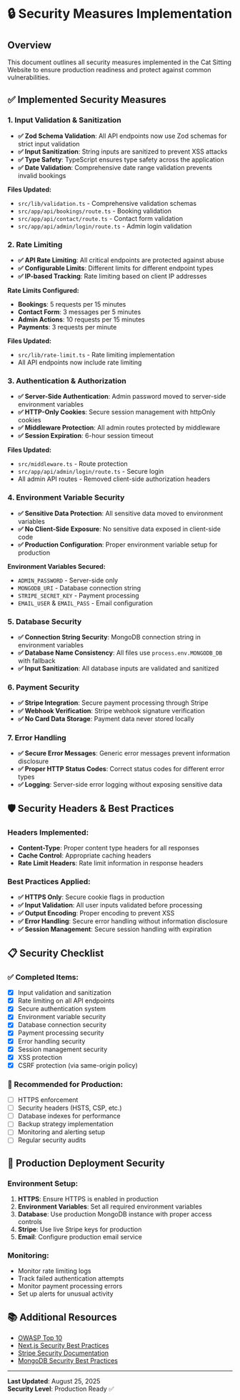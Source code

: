 # 🔒 Security Measures Implementation

## Overview
This document outlines all security measures implemented in the Cat Sitting Website to ensure production readiness and protect against common vulnerabilities.

## ✅ **Implemented Security Measures**

### **1. Input Validation & Sanitization**
- **✅ Zod Schema Validation**: All API endpoints now use Zod schemas for strict input validation
- **✅ Input Sanitization**: String inputs are sanitized to prevent XSS attacks
- **✅ Type Safety**: TypeScript ensures type safety across the application
- **✅ Date Validation**: Comprehensive date range validation prevents invalid bookings

**Files Updated:**
- `src/lib/validation.ts` - Comprehensive validation schemas
- `src/app/api/bookings/route.ts` - Booking validation
- `src/app/api/contact/route.ts` - Contact form validation
- `src/app/api/admin/login/route.ts` - Admin login validation

### **2. Rate Limiting**
- **✅ API Rate Limiting**: All critical endpoints are protected against abuse
- **✅ Configurable Limits**: Different limits for different endpoint types
- **✅ IP-based Tracking**: Rate limiting based on client IP addresses

**Rate Limits Configured:**
- **Bookings**: 5 requests per 15 minutes
- **Contact Form**: 3 messages per 5 minutes  
- **Admin Actions**: 10 requests per 15 minutes
- **Payments**: 3 requests per minute

**Files Updated:**
- `src/lib/rate-limit.ts` - Rate limiting implementation
- All API endpoints now include rate limiting

### **3. Authentication & Authorization**
- **✅ Server-Side Authentication**: Admin password moved to server-side environment variables
- **✅ HTTP-Only Cookies**: Secure session management with httpOnly cookies
- **✅ Middleware Protection**: All admin routes protected by middleware
- **✅ Session Expiration**: 6-hour session timeout

**Files Updated:**
- `src/middleware.ts` - Route protection
- `src/app/api/admin/login/route.ts` - Secure login
- All admin API routes - Removed client-side authorization headers

### **4. Environment Variable Security**
- **✅ Sensitive Data Protection**: All sensitive data moved to environment variables
- **✅ No Client-Side Exposure**: No sensitive data exposed in client-side code
- **✅ Production Configuration**: Proper environment variable setup for production

**Environment Variables Secured:**
- `ADMIN_PASSWORD` - Server-side only
- `MONGODB_URI` - Database connection string
- `STRIPE_SECRET_KEY` - Payment processing
- `EMAIL_USER` & `EMAIL_PASS` - Email configuration

### **5. Database Security**
- **✅ Connection String Security**: MongoDB connection string in environment variables
- **✅ Database Name Consistency**: All files use `process.env.MONGODB_DB` with fallback
- **✅ Input Sanitization**: All database inputs are validated and sanitized

### **6. Payment Security**
- **✅ Stripe Integration**: Secure payment processing through Stripe
- **✅ Webhook Verification**: Stripe webhook signature verification
- **✅ No Card Data Storage**: Payment data never stored locally

### **7. Error Handling**
- **✅ Secure Error Messages**: Generic error messages prevent information disclosure
- **✅ Proper HTTP Status Codes**: Correct status codes for different error types
- **✅ Logging**: Server-side error logging without exposing sensitive data

## 🛡️ **Security Headers & Best Practices**

### **Headers Implemented:**
- **Content-Type**: Proper content type headers for all responses
- **Cache Control**: Appropriate caching headers
- **Rate Limit Headers**: Rate limit information in response headers

### **Best Practices Applied:**
- **✅ HTTPS Only**: Secure cookie flags in production
- **✅ Input Validation**: All user inputs validated before processing
- **✅ Output Encoding**: Proper encoding to prevent XSS
- **✅ Error Handling**: Secure error handling without information disclosure
- **✅ Session Management**: Secure session handling with expiration

## 📋 **Security Checklist**

### **✅ Completed Items:**
- [x] Input validation and sanitization
- [x] Rate limiting on all API endpoints
- [x] Secure authentication system
- [x] Environment variable security
- [x] Database connection security
- [x] Payment processing security
- [x] Error handling security
- [x] Session management security
- [x] XSS protection
- [x] CSRF protection (via same-origin policy)

### **🔄 Recommended for Production:**
- [ ] HTTPS enforcement
- [ ] Security headers (HSTS, CSP, etc.)
- [ ] Database indexes for performance
- [ ] Backup strategy implementation
- [ ] Monitoring and alerting setup
- [ ] Regular security audits

## 🚀 **Production Deployment Security**

### **Environment Setup:**
1. **HTTPS**: Ensure HTTPS is enabled in production
2. **Environment Variables**: Set all required environment variables
3. **Database**: Use production MongoDB instance with proper access controls
4. **Stripe**: Use live Stripe keys for production
5. **Email**: Configure production email service

### **Monitoring:**
- Monitor rate limiting logs
- Track failed authentication attempts
- Monitor payment processing errors
- Set up alerts for unusual activity

## 📚 **Additional Resources**

- [OWASP Top 10](https://owasp.org/www-project-top-ten/)
- [Next.js Security Best Practices](https://nextjs.org/docs/advanced-features/security-headers)
- [Stripe Security Documentation](https://stripe.com/docs/security)
- [MongoDB Security Best Practices](https://docs.mongodb.com/manual/security/)

---

**Last Updated**: August 25, 2025  
**Security Level**: Production Ready ✅
